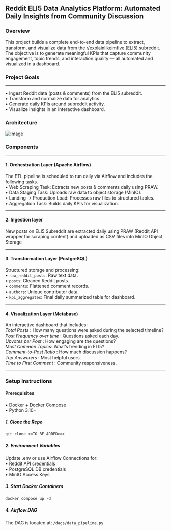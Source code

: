 ## Reddit ELI5 Data Analytics Platform: Automated Daily Insights from Community Discussion
### Overview
This project builds a complete end-to-end data pipeline to extract, transform, and visualize data from the [r/explainlikeimfive (ELI5)](https://www.reddit.com/r/explainlikeimfive/) subreddit. 
The objective is to generate meaningful KPIs that capture community engagement, topic trends, and interaction quality — all automated and visualized in a dashboard.

### Project Goals
________________________________________
•	Ingest Reddit data (posts & comments) from the ELI5 subreddit.<br>
•	Transform and normalize data for analytics. <br>
•	Generate daily KPIs around subreddit activity. <br>
•	Visualize insights in an interactive dashboard. <br>

### Architecture 
![image](https://github.com/user-attachments/assets/3ddc384e-e0b4-4ce7-a5e2-7e0e2a10116b)

### Components
________________________________________
#### 1. Orchestration Layer (Apache Airflow) <br>
The ETL pipeline is scheduled to run daily via Airflow and includes the following tasks.<br>
•	Web Scraping Task: Extracts new posts & comments daily using PRAW.<br>
•	Data Staging Task: Uploads raw data to object storage (MinIO).<br>
•	Landing → Production Load: Processes raw files to structured tables.<br>
•	Aggregation Task: Builds daily KPIs for visualization.<br>
________________________________________
#### 2. Ingestion layer
New posts on ELI5 Subreddit are extracted daily using PRAW (Reddit API wrapper for scraping content) and uploaded as CSV files into MinIO Object Storage
________________________________________
#### 3. Transformation Layer (PostgreSQL)
Structured storage and processing:<br>
•	`raw_reddit_posts`: Raw text data.<br>
•	`posts`: Cleaned Reddit posts.<br>
•	`comments`: Flattened comment records.<br>
•	`authors`: Unique contributor data.<br>
• `kpi_aggregates`: Final daily summarized table for dashboard.<br>
________________________________________
#### 4. Visualization Layer (Metabase)
An interactive dashboard that includes:<br>
_Total Posts_	:  How many questions were asked during the selected timeline?<br>
_Post Frequency over time_ : 	Questions asked each day.<br>
_Upvotes per Post_ :	How engaging are the questions?<br>
_Most Common Topics_: 	What’s trending in ELI5?<br>
_Comment-to-Post Ratio_	: How much discussion happens?<br>
_Top Answerers_	: Most helpful users.<br>
_Time to First Comment_	: Community responsiveness.<br>
________________________________________
### Setup Instructions
#### Prerequisites
•	Docker + Docker Compose<br>
•	Python 3.10+<br>
##### 1. Clone the Repo
`git clone <<TO BE ADDED>>>`
##### 2. Environment Variables
Update .env or use Airflow Connections for:<br>
•	Reddit API credentials<br>
•	PostgreSQL DB credentials<br>
•	MinIO Access Keys<br>
##### 3. Start Docker Containers
`docker compose up -d`
##### 4. Airflow DAG
The DAG is located at:
`/dags/data_pipeline.py`


